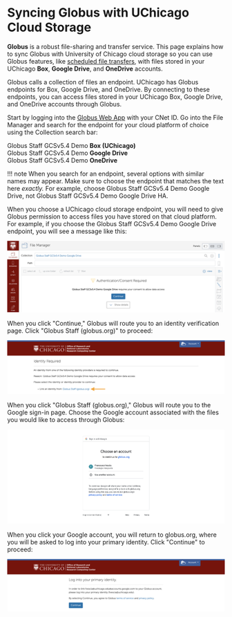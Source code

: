 # Syncing Globus with UChicago Cloud Storage

**Globus** is a robust file-sharing and transfer service. This page explains how to sync Globus with University of Chicago cloud storage so you can use Globus features, like <a href='./globus/transfer-files/#Schedule-a-File-Transfer'>scheduled file transfers</a>, with files stored in your UChicago **Box**, **Google Drive**, and **OneDrive** accounts.

Globus calls a collection of files an endpoint. UChicago has Globus endpoints for Box, Google Drive, and OneDrive. By connecting to these endpoints, you can access files stored in your UChicago Box, Google Drive, and OneDrive accounts through Globus.

Start by logging into the <a href='https://globus.rcc.uchicago.edu/' target='_blank'>Globus Web App</a> with your CNet ID. Go into the File Manager and search for the endpoint for your cloud platform of choice using the Collection search bar:

Globus Staff GCSv5.4 Demo **Box (UChicago)**<br/> 
Globus Staff GCSv5.4 Demo **Google Drive**<br/> 
Globus Staff GCSv5.4 Demo **OneDrive** 

!!! note
	When you search for an endpoint, several options with similar names may appear. Make sure to choose the endpoint that matches the text here *exactly.* For example, choose Globus Staff GCSv5.4 Demo Google Drive, not Globus Staff GCSv5.4 Demo Google Drive HA.

When you choose a UChicago cloud storage endpoint, you will need to give Globus permission to access files you have stored on that cloud platform. For example, if you choose the Globus Staff GCSv5.4 Demo Google Drive endpoint, you will see a message like this:

<p align='center'>
<img src='../img/globus/globus-google-drive.png'
width='650'
alt='Globus File Manager with "Globus Staff GCSv5.4 Demo Google Drive endpoint" typed into the Collection search bar and an "Authentication/Consent Required" message.'/>
</p>

When you click "Continue," Globus will route you to an identity verification page. Click "Globus Staff (globus.org)" to proceed:

<p align='center'>
<img src='../img/globus/identity-required.png'
width='650'
alt='Web page titled "Identity Required" with "Link to an identity from Globus Staff" highlighted.'/>
</p>

When you click "Globus Staff (globus.org)," Globus will route you to the Google sign-in page. Choose the Google account associated with the files you would like to access through Globus:

<p align='center'>
<img src='../img/globus/google-sign-in.png'
width='650'
alt='Google sign-in page with a "Choose an account to continue to globus.org" message.'/>
</p>

When you click your Google account, you will return to globus.org, where you will be asked to log into your primary identity. Click "Continue" to proceed:

<p align='center'>
<img src='../img/globus/primary-identity.png'
width='650'
alt='Web page titled "Login to your primary identity" with a continue button.'/>
</p>